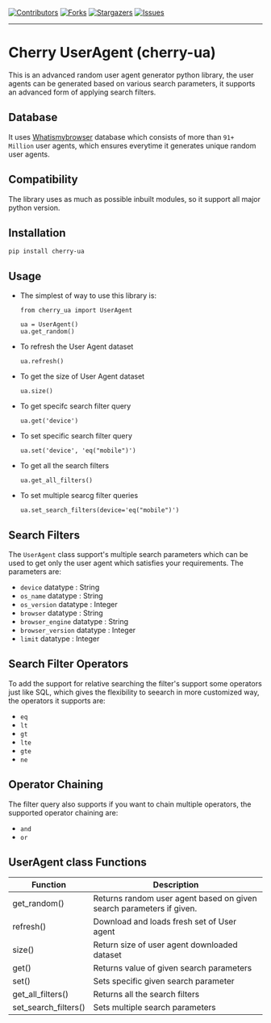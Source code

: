 [![Contributors][contributors-shield]][contributors-url]
[![Forks][forks-shield]][forks-url]
[![Stargazers][stars-shield]][stars-url]
[![Issues][issues-shield]][issues-url]

-----------------------------

# Cherry UserAgent (cherry-ua)
This is an advanced random user agent generator python library, the user agents can be generated
based on various search parameters, it supports an advanced form of applying search filters.

## Database
It uses [Whatismybrowser](https://developers.whatismybrowser.com/useragents/database/) database which
consists of more than `91+ Million` user agents, which ensures everytime it generates unique random user agents.

## Compatibility
The library uses as much as possible inbuilt modules, so it support all major python version.

## Installation
```
pip install cherry-ua
```

## Usage
- The simplest of way to use this library is:
  ```
  from cherry_ua import UserAgent

  ua = UserAgent()
  ua.get_random()
  ```
- To refresh the User Agent dataset
  ```
  ua.refresh()
  ```
- To get the size of User Agent dataset
  ```
  ua.size()
  ```
- To get specifc search filter query
  ```
  ua.get('device')
  ```
- To set specific search filter query
  ```
  ua.set('device', 'eq("mobile")')
  ```
- To get all the search filters
  ```
  ua.get_all_filters()
  ```
- To set multiple searcg filter queries
  ```
  ua.set_search_filters(device='eq("mobile")')
  ```





## Search Filters
The `UserAgent` class support's multiple search parameters which can be used to get only
the user agent which satisfies your requirements. The parameters are:
  - `device`
    datatype : String
  - `os_name`
    datatype : String
  - `os_version`
    datatype : Integer
  - `browser`
    datatype : String
  - `browser_engine`
    datatype : String
  - `browser_version`
    datatype : Integer
  - `limit`
    datatype : Integer

## Search Filter Operators
To add the support for relative searching the filter's support some operators
just like SQL, which gives the flexibility to seearch in more customized way,
the operators it supports are:
  - `eq`
  - `lt`
  - `gt`
  - `lte`
  - `gte`
  - `ne`

## Operator Chaining
The filter query also supports if you want to chain multiple operators, the supported
operator chaining are:
  - `and`
  - `or`

## UserAgent class Functions
| Function | Description |
| --- | --- |
| get_random() | Returns random user agent based on given search parameters if given. |
| refresh() | Download and loads fresh set of User agent |
| size() | Return size of user agent downloaded dataset |
| get() | Returns value of given search parameters |
| set() | Sets specific given search parameter |
| get_all_filters() | Returns all the search filters |
| set_search_filters() | Sets multiple search parameters |





[contributors-shield]: https://img.shields.io/github/contributors/abhishek72850/cherry-ua.svg?style=for-the-badge
[contributors-url]: https://github.com/abhishek72850/cherry-ua/graphs/contributors
[forks-shield]: https://img.shields.io/github/forks/abhishek72850/cherry-ua.svg?style=for-the-badge
[forks-url]: https://github.com/abhishek72850/cherry-ua/network/members
[stars-shield]: https://img.shields.io/github/stars/abhishek72850/cherry-ua.svg?style=for-the-badge
[stars-url]: https://github.com/abhishek72850/cherry-ua/stargazers
[issues-shield]: https://img.shields.io/github/issues/abhishek72850/cherry-ua.svg?style=for-the-badge
[issues-url]: https://github.com/abhishek72850/cherry-ua/issues

